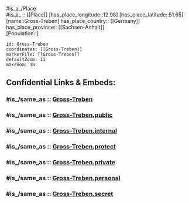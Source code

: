 ﻿---
confidential: public
isDeleted: false
location:
- 51.65
- 12.98
mapmarker: city
mapzoom:
- 7
- 12
SpocWebEntityId: 30607
tags:
- geo/City
type: City
---

#is_a_/Place  
#is_a_ :: [[Place]] 
[has_place_longitude::12.98] 
[has_place_latitude::51.65] 
[name::Gross-Treben] 
has_place_country:: [[Germany]]  
has_place_province:: [[Sachsen-Anhalt]]  
[Population::] 



```leaflet
id: Gross-Treben
coordinates: [[Gross-Treben]] 
markerFile: [[Gross-Treben]] 
defaultZoom: 11 
maxZoom: 18
```


## Confidential Links & Embeds: 

### #is_/same_as :: [Gross-Treben](/_Standards/Earth/Continent/Europe/Europe~Central/Germany/Germany~East/Sachsen/counties~Sachsen/Nordsachsen/cities~Nordsachsen/Beilrode/City/Gross-Treben.md) 

### #is_/same_as :: [Gross-Treben.public](/_public/Earth/Continent/Europe/Europe~Central/Germany/Germany~East/Sachsen/counties~Sachsen/Nordsachsen/cities~Nordsachsen/Beilrode/City/Gross-Treben.public.md) 

### #is_/same_as :: [Gross-Treben.internal](/_internal/Earth/Continent/Europe/Europe~Central/Germany/Germany~East/Sachsen/counties~Sachsen/Nordsachsen/cities~Nordsachsen/Beilrode/City/Gross-Treben.internal.md) 

### #is_/same_as :: [Gross-Treben.protect](/_protect/Earth/Continent/Europe/Europe~Central/Germany/Germany~East/Sachsen/counties~Sachsen/Nordsachsen/cities~Nordsachsen/Beilrode/City/Gross-Treben.protect.md) 

### #is_/same_as :: [Gross-Treben.private](/_private/Earth/Continent/Europe/Europe~Central/Germany/Germany~East/Sachsen/counties~Sachsen/Nordsachsen/cities~Nordsachsen/Beilrode/City/Gross-Treben.private.md) 

### #is_/same_as :: [Gross-Treben.personal](/_personal/Earth/Continent/Europe/Europe~Central/Germany/Germany~East/Sachsen/counties~Sachsen/Nordsachsen/cities~Nordsachsen/Beilrode/City/Gross-Treben.personal.md) 

### #is_/same_as :: [Gross-Treben.secret](/_secret/Earth/Continent/Europe/Europe~Central/Germany/Germany~East/Sachsen/counties~Sachsen/Nordsachsen/cities~Nordsachsen/Beilrode/City/Gross-Treben.secret.md)

